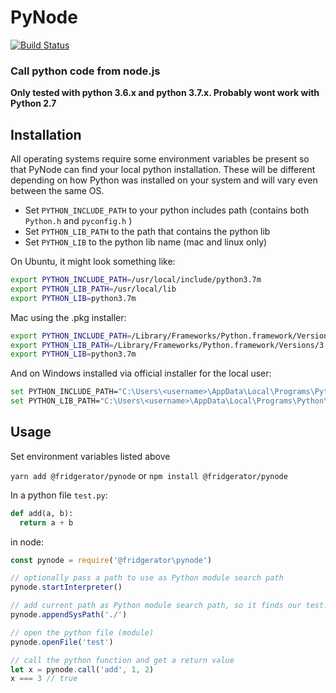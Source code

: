 # PyNode

[![Build Status](https://travis-ci.org/fridgerator/PyNode.svg?branch=master)](https://travis-ci.org/fridgerator/PyNode)
	
### Call python code from node.js

**Only tested with python 3.6.x and python 3.7.x.  Probably wont work with Python 2.7**

## Installation

All operating systems require some environment variables be present so that PyNode can find your local python installation.  These will be different depending on how Python was installed on your system and will vary even between the same OS.

* Set `PYTHON_INCLUDE_PATH` to your python includes path (contains both `Python.h` and `pyconfig.h` )
* Set `PYTHON_LIB_PATH` to the path that contains the python lib
* Set `PYTHON_LIB` to the python lib name (mac and linux only)

On Ubuntu, it might look something like:
```bash
export PYTHON_INCLUDE_PATH=/usr/local/include/python3.7m
export PYTHON_LIB_PATH=/usr/local/lib
export PYTHON_LIB=python3.7m
```

Mac using the .pkg installer:
```bash
export PYTHON_INCLUDE_PATH=/Library/Frameworks/Python.framework/Versions/3.7/include/python3.7m
export PYTHON_LIB_PATH=/Library/Frameworks/Python.framework/Versions/3.7/lib
export PYTHON_LIB=python3.7m
```

And on Windows installed via official installer for the local user:
```bash
set PYTHON_INCLUDE_PATH="C:\Users\<username>\AppData\Local\Programs\Python\Python3.6\include"
set PYTHON_LIB_PATH="C:\Users\<username>\AppData\Local\Programs\Python\Python3.6\libs"
```

## Usage

Set environment variables listed above

`yarn add @fridgerator/pynode` or
`npm install @fridgerator/pynode`

In a python file `test.py`:

```python
def add(a, b):
  return a + b
```
in node:

```javascript
const pynode = require('@fridgerator\pynode')

// optionally pass a path to use as Python module search path
pynode.startInterpreter()

// add current path as Python module search path, so it finds our test.py
pynode.appendSysPath('./')

// open the python file (module)
pynode.openFile('test')

// call the python function and get a return value
let x = pynode.call('add', 1, 2)
x === 3 // true
```

